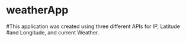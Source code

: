 # weatherApp
#This application was created using three different APIs for IP, Latitude #and Longitude, and current Weather.